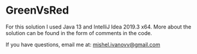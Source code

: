 # GreenVsRed

For this solution I used Java 13 and IntelliJ Idea 2019.3 x64.
More about the solution can be found in the form of comments in the code.

If you have questions, email me at: mishel.ivanovv@gmail.com
